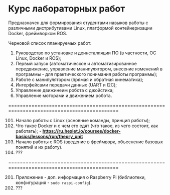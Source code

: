 # Курс лабораторных работ
Предназначен для формирования студентами навыков работы с различными дистрибутивами Linux, платформой контейнеризации Docker, фреймворком ROS.

Черновой список планируемых работ:
1. Руководство по установке и деинсталляции ПО (в частности, ОС Linux, Docker и ROS);
2. Первый запуск (автоматическое и автоматизированное передвижение, управление манипулятором, внесение изменений в программы - для практического понимания работы программы);
3. Работе с манипулятором (прямая и обратная кинематика);
4. Интерфейсами передачи данных (UART и I2C);
5. Управление движинеим робота с джойстика;
6. Управление моторами и движением робота.

============================================================================================

101. Начало работы с Linux (основные команды, принцип работы);
102. Что такое Docker и с чем его едят (что такое, из чего состоит, как работать);
    - __https://ru.hexlet.io/courses/docker-basics/lessons/run/theory_unit__
103. Начало работы с ROS (введение в фреймворк, объеснение базовых понятий и их работу).
104. ???

============================================================================================

201. Приложение - доп. информация о Raspberry Pi (библиотеки, конфигурация - ```sudo raspi-config```).
202. ???
